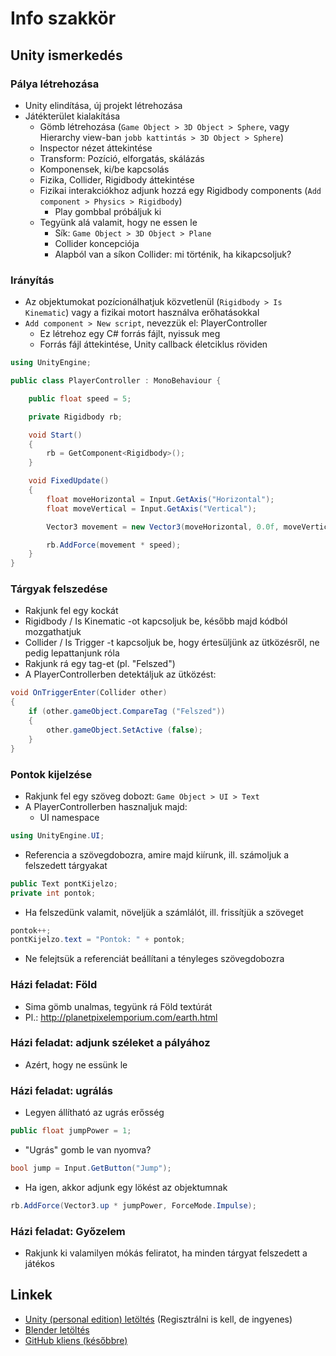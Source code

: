 # Info szakkör

## Unity ismerkedés

### Pálya létrehozása
- Unity elindítása, új projekt létrehozása
- Játékterület kialakítása
  - Gömb létrehozása (`Game Object > 3D Object > Sphere`, vagy Hierarchy view-ban `jobb kattintás > 3D Object > Sphere`)
  - Inspector nézet áttekintése
  - Transform: Pozíció, elforgatás, skálázás  
  - Komponensek, ki/be kapcsolás
  - Fizika, Collider, Rigidbody áttekintése
  - Fizikai interakciókhoz adjunk hozzá egy Rigidbody components (`Add component > Physics > Rigidbody`)
    - Play gombbal próbáljuk ki
  - Tegyünk alá valamit, hogy ne essen le
    - Sík: `Game Object > 3D Object > Plane`
    - Collider koncepciója
    - Alapból van a síkon Collider: mi történik, ha kikapcsoljuk? 

### Irányítás  
- Az objektumokat pozícionálhatjuk közvetlenül (`Rigidbody > Is Kinematic`) vagy a fizikai motort használva erőhatásokkal
- `Add component > New script`, nevezzük el: PlayerController 
  - Ez létrehoz egy C# forrás fájlt, nyissuk meg
  - Forrás fájl áttekintése, Unity callback életciklus röviden
```csharp
using UnityEngine;

public class PlayerController : MonoBehaviour {

    public float speed = 5;

    private Rigidbody rb;

    void Start()
    {
        rb = GetComponent<Rigidbody>();
    }

    void FixedUpdate()
    {
        float moveHorizontal = Input.GetAxis("Horizontal");
        float moveVertical = Input.GetAxis("Vertical");

        Vector3 movement = new Vector3(moveHorizontal, 0.0f, moveVertical);

        rb.AddForce(movement * speed);
    } 
}
```
### Tárgyak felszedése
- Rakjunk fel egy kockát
- Rigidbody / Is Kinematic -ot kapcsoljuk be, később majd kódból mozgathatjuk
- Collider / Is Trigger -t kapcsoljuk be, hogy értesüljünk az ütközésről, ne pedig lepattanjunk róla
- Rakjunk rá egy tag-et (pl. "Felszed")
- A PlayerControllerben detektáljuk az ütközést:
```csharp
void OnTriggerEnter(Collider other) 
{
    if (other.gameObject.CompareTag ("Felszed"))
    {
        other.gameObject.SetActive (false);
    }
}
```    

### Pontok kijelzése
- Rakjunk fel egy szöveg dobozt: `Game Object > UI > Text`
- A PlayerControllerben hasznaljuk majd:
  - UI namespace
```csharp
using UnityEngine.UI;
```
  - Referencia a szövegdobozra, amire majd kiírunk, ill. számoljuk a felszedett tárgyakat
```csharp
public Text pontKijelzo;
private int pontok;
```
  - Ha felszedünk valamit, növeljük a számlálót, ill. frissítjük a szöveget
```csharp
pontok++;
pontKijelzo.text = "Pontok: " + pontok;
```
- Ne felejtsük a referenciát beállítani a tényleges szövegdobozra

### Házi feladat: Föld
- Sima gömb unalmas, tegyünk rá Föld textúrát
- Pl.: http://planetpixelemporium.com/earth.html

### Házi feladat: adjunk széleket a pályához
- Azért, hogy ne essünk le

### Házi feladat: ugrálás
- Legyen állítható az ugrás erősség
```csharp
public float jumpPower = 1;
```
- "Ugrás" gomb le van nyomva?
```csharp
bool jump = Input.GetButton("Jump");
```
- Ha igen, akkor adjunk egy lökést az objektumnak
```csharp
rb.AddForce(Vector3.up * jumpPower, ForceMode.Impulse);
```

### Házi feladat: Győzelem
- Rakjunk ki valamilyen mókás feliratot, ha minden tárgyat felszedett a játékos


## Linkek

 * [Unity (personal edition) letöltés](http://unity3d.com/get-unity/download?ref=personal) (Regisztrálni is kell, de ingyenes)
 * [Blender letöltés](https://www.blender.org/download/)
 * [GitHub kliens (későbbre)](https://desktop.github.com/)